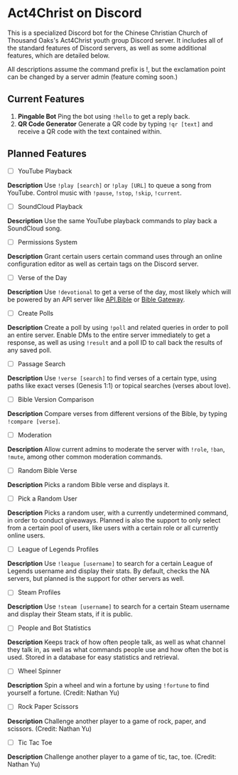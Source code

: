 # Act4Christ on Discord

This is a specialized Discord bot for the Chinese Christian Church of Thousand Oaks's Act4Christ youth group Discord server. It includes all of the standard features of Discord servers, as well as some additional features, which are detailed below.

All descriptions assume the command prefix is !, but the exclamation point can be changed by a server admin (feature coming soon.)

## Current Features

1. **Pingable Bot** Ping the bot using `!hello` to get a reply back.
2. **QR Code Generator** Generate a QR code by typing `!qr [text]` and receive a QR code with the text contained within.

## Planned Features

- [ ] YouTube Playback

**Description** Use `!play [search]` or `!play [URL]` to queue a song from YouTube. Control music with `!pause`, `!stop`, `!skip`, `!current`.

- [ ] SoundCloud Playback

**Description** Use the same YouTube playback commands to play back a SoundCloud song.

- [ ] Permissions System

**Description** Grant certain users certain command uses through an online configuration editor as well as certain tags on the Discord server.

- [ ] Verse of the Day

**Description** Use `!devotional` to get a verse of the day, most likely which will be powered by an API server like [API.Bible](https://scripture.api.bible/) or [Bible Gateway](https://www.biblegateway.com/usage/votd/docs/).

- [ ] Create Polls

**Description** Create a poll by using `!poll` and related queries in order to poll an entire server. Enable DMs to the entire server immediately to get a response, as well as using `!result` and a poll ID to call back the results of any saved poll.

- [ ] Passage Search

**Description** Use `!verse [search]` to find verses of a certain type, using paths like exact verses (Genesis 1:1) or topical searches (verses about love).

- [ ] Bible Version Comparison

**Description** Compare verses from different versions of the Bible, by typing `!compare [verse]`.

- [ ] Moderation

**Description** Allow current admins to moderate the server with `!role`, `!ban`, `!mute`, among other common moderation commands.

- [ ] Random Bible Verse

**Description** Picks a random Bible verse and displays it.

- [ ] Pick a Random User

**Description** Picks a random user, with a currently undetermined command, in order to conduct giveaways. Planned is also the support to only select from a certain pool of users, like users with a certain role or all currently online users.

- [ ] League of Legends Profiles

**Description** Use `!league [username]` to search for a certain League of Legends username and display their stats. By default, checks the NA servers, but planned is the support for other servers as well.

- [ ] Steam Profiles

**Description** Use `!steam [username]` to search for a certain Steam username and display their Steam stats, if it is public.

- [ ] People and Bot Statistics

**Description** Keeps track of how often people talk, as well as what channel they talk in, as well as what commands people use and how often the bot is used. Stored in a database for easy statistics and retrieval.

- [ ] Wheel Spinner

**Description** Spin a wheel and win a fortune by using `!fortune` to find yourself a fortune. (Credit: Nathan Yu)

- [ ] Rock Paper Scissors

**Description** Challenge another player to a game of rock, paper, and scissors. (Credit: Nathan Yu)

- [ ] Tic Tac Toe

**Description** Challenge another player to a game of tic, tac, toe. (Credit: Nathan Yu)